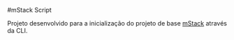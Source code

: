 #mStack Script

Projeto desenvolvido para a inicialização do projeto de base [mStack](https://github.com/lopesmarcello/mstack) através da CLI.